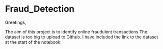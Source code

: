# Fraud_Detection

Greetings,

The aim of this project is to identify online fraudulent transactions
The dataset is too big to upload to Github.
I have included the link to the dataset at the start of the notebook
